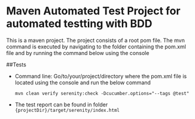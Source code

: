 Maven Automated Test Project for automated testting with BDD
==========================
This is a maven project. The project consists of a root pom file.
The mvn command is executed by navigating to the folder containing the pom.xml file and by running the command below using the console 

##Tests

- Command line: Go/to/your/project/directory where the pom.xml file is located using the console and run the below command


	```
	mvn clean verify serenity:check -Dcucumber.options="--tags @test"
	```

- The test report can be found in folder `{projectDir}/target/serenity/index.html`
